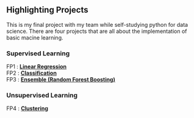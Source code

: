 ## **Highlighting Projects**

This is my final project with my team while self-studying python for data science. There are four projects that are all about the implementation of basic macine learning.

### **Supervised Learning**

FP1 : **[Linear Regression](https://github.com/fwaafnn/final-project-ml/blob/main/PYTN_KampusMerdeka_FP1_AfwaAfini.ipynb)** <br/>
FP2 : **[Classification](https://github.com/fwaafnn/final-project-ml/blob/main/PYTN_KampusMerdeka_FP2_AfwaAfini.ipynb)** <br/>
FP3 : **[Ensemble (Random Forest Boosting)](https://github.com/fwaafnn/final-project-ml/blob/main/PYTN_KampusMerdeka_FP3_AfwaAfini.ipynb)**

### **Unsupervised Learning**

FP4 : **[Clustering](https://github.com/fwaafnn/final-project-ml/blob/main/PYTN_KampusMerdeka_FP4_AfwaAfini.ipynb)**
